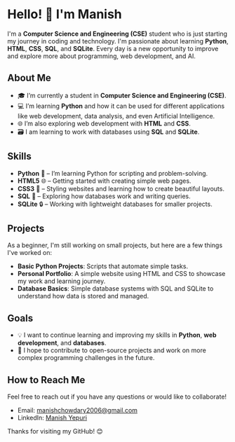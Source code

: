 # Hello! 👋 I'm Manish

I'm a **Computer Science and Engineering (CSE)** student who is just starting my journey in coding and technology. I'm passionate about learning **Python**, **HTML**, **CSS**, **SQL**, and **SQLite**. Every day is a new opportunity to improve and explore more about programming, web development, and AI.

## About Me

- 🎓 I’m currently a student in **Computer Science and Engineering (CSE)**.
- 💻 I’m learning **Python** and how it can be used for different applications like web development, data analysis, and even Artificial Intelligence.
- 🌐 I’m also exploring web development with **HTML** and **CSS**.
- 🗃️ I am learning to work with databases using **SQL** and **SQLite**.

## Skills

- **Python** 🐍 – I’m learning Python for scripting and problem-solving.
- **HTML5** 🌐 – Getting started with creating simple web pages.
- **CSS3** 🎨 – Styling websites and learning how to create beautiful layouts.
- **SQL** 📝 – Exploring how databases work and writing queries.
- **SQLite** 🔒 – Working with lightweight databases for smaller projects.

## Projects

As a beginner, I'm still working on small projects, but here are a few things I've worked on:

- **Basic Python Projects**: Scripts that automate simple tasks.
- **Personal Portfolio**: A simple website using HTML and CSS to showcase my work and learning journey.
- **Database Basics**: Simple database systems with SQL and SQLite to understand how data is stored and managed.

## Goals

- 💡 I want to continue learning and improving my skills in **Python**, **web development**, and **databases**.
- 🚀 I hope to contribute to open-source projects and work on more complex programming challenges in the future.

## How to Reach Me

Feel free to reach out if you have any questions or would like to collaborate!

- Email: [manishchowdary2006@gmail.com](mailto:manishchowdary2006@gmail.com)
- LinkedIn: [Manish Yepuri](https://www.linkedin.com/in/manish-yepuri-471940281/)

Thanks for visiting my GitHub! 😊
